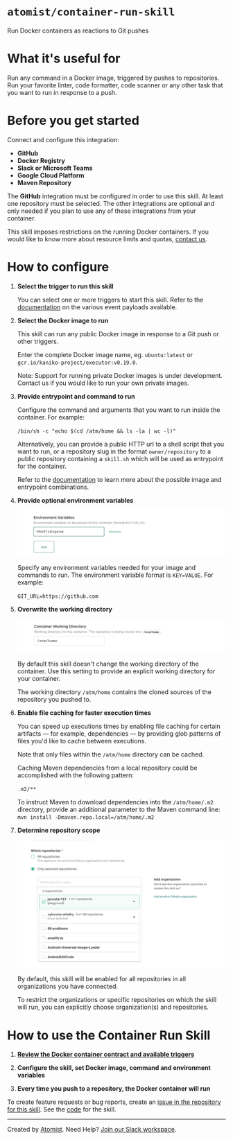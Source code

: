 # `atomist/container-run-skill`

Run Docker containers as reactions to Git pushes

<!---atomist-skill-readme:start--->

# What it's useful for

Run any command in a Docker image, triggered by pushes to repositories. Run your favorite
linter, code formatter, code scanner or any other task that you want to run in response to a push.

# Before you get started

Connect and configure this integration:

-   **GitHub**
-   **Docker Registry**
-   **Slack or Microsoft Teams**
-   **Google Cloud Platform**
-   **Maven Repository**

The **GitHub** integration must be configured in order to use this skill. At least one repository must be selected.
The other integrations are optional and only needed if you plan to use any of these integrations from your container.

This skill imposes restrictions on the running Docker containers. If you would like to know more about resource
limits and quotas, [contact us](mailto:support@atomist.com).

# How to configure

1. **Select the trigger to run this skill**

    You can select one or more triggers to start this skill. Refer to the [documentation](https://github.com/atomist-skills/container-run-skill/blob/master/docs/CONTRACT.md#trigger-payloads)
    on the various event payloads available.

1. **Select the Docker image to run**

    This skill can run any public Docker image in response to a Git push or other triggers.

    Enter the complete Docker image name, eg. `ubuntu:latest` or `gcr.io/kaniko-project/executor:v0.19.0`.

    Note: Support for running private Docker images is under development. Contact
    us if you would like to run your own private images.

1. **Provide entrypoint and command to run**

    Configure the command and arguments that you want to run inside the container.
    For example:

    `/bin/sh -c "echo $(cd /atm/home && ls -la | wc -l)"`

    Alternatively, you can provide a public HTTP url to a shell script that you want
    to run, or a repository slug in the format `owner/repository` to a public repository
    containing a `skill.sh` which will be used as entrypoint for the container.

    Refer to the [documentation](https://github.com/atomist-skills/container-run-skill/blob/main/docs/CONTRACT.md#running-commands)
    to learn more about the possible image and entrypoint combinations.

1. **Provide optional environment variables**

    ![Docker Environment Variables](docs/images/env-vars.png)

    Specify any environment variables needed for your image and commands to run. The environment variable format is `KEY=VALUE`. For example:

    `GIT_URL=https://github.com`

1. **Overwrite the working directory**

    ![Docker Working Directory](docs/images/working-dir.png)

    By default this skill doesn't change the working directory of the container. Use this setting to provide an
    explicit working directory for your container.

    The working directory `/atm/home` contains the cloned sources of the repository you pushed to.

1. **Enable file caching for faster execution times**

    You can speed up executions times by enabling file caching for certain artifacts — for example, dependencies —
    by providing glob patterns of files you'd like to cache between executions.

    Note that only files within the `/atm/home` directory can be cached.

    Caching Maven dependencies from a local repository could be accomplished with the following pattern:

    `.m2/**`

    To instruct Maven to download dependencies into the `/atm/home/.m2` directory, provide an additional parameter to the
    Maven command line: `mvn install -Dmaven.repo.local=/atm/home/.m2`

1. **Determine repository scope**

    ![Repository filter](docs/images/repo-filter.png)

    By default, this skill will be enabled for all repositories in all organizations you have connected.

    To restrict the organizations or specific repositories on which the skill will run, you can explicitly choose
    organization(s) and repositories.

# How to use the Container Run Skill

1. **[Review the Docker container contract and available triggers](https://github.com/atomist-skills/container-run-skill/blob/master/docs/CONTRACT.md)**

1. **Configure the skill, set Docker image, command and environment variables**

1. **Every time you push to a repository, the Docker container will run**

To create feature requests or bug reports, create an [issue in the repository for this skill](https://github.com/atomist-skills/container-run-skill/issues).
See the [code](https://github.com/atomist-skills/container-run-skill) for the skill.

<!---atomist-skill-readme:end--->

---

Created by [Atomist][atomist].
Need Help? [Join our Slack workspace][slack].

[atomist]: https://atomist.com/ "Atomist - How Teams Deliver Software"
[slack]: https://join.atomist.com/ "Atomist Community Slack"
